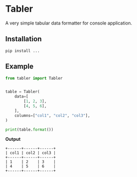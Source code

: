 # Tabler

A very simple tabular data formatter for console application.

## Installation

```shell
pip install ...
```

## Example

```python
from tabler import Tabler


table = Tabler(
    data=[
        [1, 2, 3],
        [4, 5, 6],
    ],
    columns=["col1", "col2", "col3"],
)

print(table.format())
```

**Output**

```text
+------+------+------+
| col1 | col2 | col3 |
+------+------+------+
| 1    | 2    | 3    |
| 4    | 5    | 6    |
+------+------+------+
```
